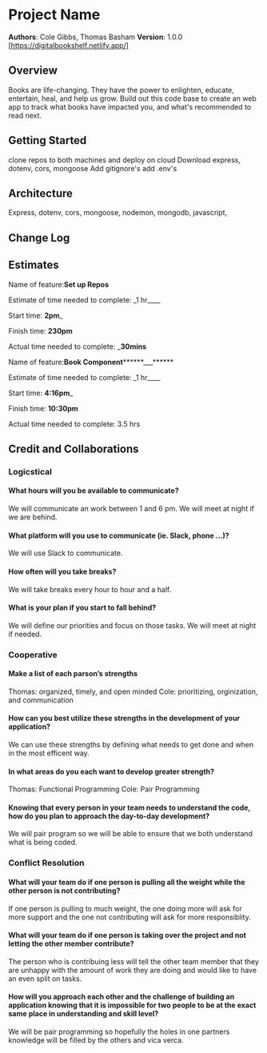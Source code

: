# Project Name

**Authors**: Cole Gibbs, Thomas Basham
**Version**: 1.0.0
[https://digitalbookshelf.netlify.app/]

## Overview

Books are life-changing. They have the power to enlighten, educate, entertain, heal, and help us grow. Build out this code base to create an web app to track what books have impacted you, and what's recommended to read next.

## Getting Started

clone repos to both machines and deploy on cloud
Download express, dotenv, cors, mongoose
Add gitignore's
add .env's

## Architecture

Express, dotenv, cors, mongoose, nodemon, mongodb, javascript,

<!-- Provide a detailed description of the application design. What technologies (languages, libraries, etc) you're using, and any other relevant design information. -->

## Change Log

<!-- Use this area to document the iterative changes made to your application as each feature is successfully implemented. Use time stamps. Here's an example:

01-01-2001 4:59pm - Application now has a fully-functional express server, with a GET route for the location resource. -->

## Estimates

Name of feature:**Set up Repos**

Estimate of time needed to complete: \_1 hr\_\_\_\_

Start time: **2pm**\_

Finish time: **230pm**

Actual time needed to complete: \_**30mins**

Name of feature:**Book Component********\_\_\_******

Estimate of time needed to complete: \_1 hr\_\_\_\_

Start time: **4:16pm**\_

Finish time: **10:30pm**

Actual time needed to complete: 3.5 hrs

<!-- See below -->

## Credit and Collaborations

<!-- Give credit (and a link) to other people or resources that helped you build this application. -->

### Logicstical

#### What hours will you be available to communicate?

We will communicate an work between 1 and 6 pm. We will meet at night if we are behind.

#### What platform will you use to communicate (ie. Slack, phone …)?

We will use Slack to communicate.

#### How often will you take breaks?

We will take breaks every hour to hour and a half.

#### What is your plan if you start to fall behind?

We will define our priorities and focus on those tasks. We will meet at night if needed.

### Cooperative

#### Make a list of each parson’s strengths

Thomas: organized, timely, and open minded
Cole: prioritizing, orginization, and communication

#### How can you best utilize these strengths in the development of your application?

We can use these strengths by defining what needs to get done and when in the most efficent way.

#### In what areas do you each want to develop greater strength?

Thomas: Functional Programming
Cole: Pair Programming

#### Knowing that every person in your team needs to understand the code, how do you plan to approach the day-to-day development?

We will pair program so we will be able to ensure that we both understand what is being coded.

### Conflict Resolution

#### What will your team do if one person is pulling all the weight while the other person is not contributing?

If one person is pulling to much weight, the one doing more will ask for more support and the one not contributing will ask for more responsiblity.

#### What will your team do if one person is taking over the project and not letting the other member contribute?

The person who is contribuing less will tell the other team member that they are unhappy with the amount of work they are doing and would like to have an even split on tasks.

#### How will you approach each other and the challenge of building an application knowing that it is impossible for two people to be at the exact same place in understanding and skill level?

We will be pair programming so hopefully the holes in one partners knowledge will be filled by the others and vica verca.
